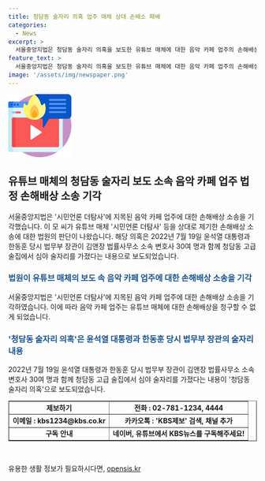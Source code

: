 ```yaml
---
title: 청담동 술자리 의혹 업주 매체 상대 손배소 패배
categories:
  - News
excerpt: >
  서울중앙지법은 청담동 술자리 의혹을 보도한 유튜브 매체에 대한 음악 카페 업주의 손해배상 소송을 기각했다. 이 모 씨는 시민언론 더탐사 등을 상대로 제기한 이 소송에서 손해배상을 받을 필요가 없다는 결정을 받았다. 해당 의혹은 윤석열 대통령과 한동훈 당시 법무부 장관이 김앤장 법률사무소 소속 변호사들과 함께 청담동 고급 술집에서 술자리를 가졌다는 내용이었다.
feature_text: >
  서울중앙지법은 청담동 술자리 의혹을 보도한 유튜브 매체에 대한 음악 카페 업주의 손해배상 소송을 기각했다. 이 모 씨는 시민언론 더탐사 등을 상대로 제기한 이 소송에서 손해배상을 받을 필요가 없다는 결정을 받았다. 해당 의혹은 윤석열 대통령과 한동훈 당시 법무부 장관이 김앤장 법률사무소 소속 변호사들과 함께 청담동 고급 술집에서 술자리를 가졌다는 내용이었다.
image: '/assets/img/newspaper.png'
---
```


<p><img src="/assets/img/news.png" alt="rentncar 속보" /></p>

<h2 data-ke-size="size26">유튜브 매체의 청담동 술자리 보도 소속 음악 카페 업주 법정 손해배상 소송 기각</h2>

<p data-ke-size="size16">서울중앙지법은 '시민언론 더탐사'에 지목된 음악 카페 업주에 대한 손해배상 소송을 기각했습니다. 이 모 씨가 유튜브 매체 '시민언론 더탐사' 등을 상대로 제기한 손해배상 소송에 대한 법원의 판단이 나왔습니다. 해당 의혹은 2022년 7월 19일 윤석열 대통령과 한동훈 당시 법무부 장관이 김앤장 법률사무소 소속 변호사 30여 명과 함께 청담동 고급 술집에서 심야 술자리를 가졌다는 내용으로 보도되었습니다.</p>

<h3><b><span style="color: #1a5490;">법원이 유튜브 매체의 보도 속 음악 카페 업주에 대한 손해배상 소송을 기각</span></b></h3>

<p data-ke-size="size16">서울중앙지법은 '시민언론 더탐사'에 지목된 음악 카페 업주에 대한 손해배상 소송을 기각하였습니다. 이에 따라 음악 카페 업주는 유튜브 매체에 대한 손해배상을 청구할 수 없게 되었습니다.</p>

<h3><b><span style="color: #1a5490;">'청담동 술자리 의혹'은 윤석열 대통령과 한동훈 당시 법무부 장관의 술자리 내용</span></b></h3>

<p data-ke-size="size16">2022년 7월 19일 윤석열 대통령과 한동훈 당시 법무부 장관이 김앤장 법률사무소 소속 변호사 30여 명과 함께 청담동 고급 술집에서 심야 술자리를 가졌다는 내용이 '청담동 술자리 의혹'으로 보도되었습니다.</p>

<table style="width: 100%;" border="1">
<tbody>
<tr>
<td style="text-align: center; height: 17px;"><b>제보하기</b></td>
<td style="text-align: center; height: 17px;"><b>전화 : 02-781-1234, 4444</b></td>
</tr>
<tr>
<td style="text-align: center; height: 17px;"><b>이메일 : kbs1234@kbs.co.kr</b></td>
<td style="text-align: center; height: 17px;"><b>카카오톡 : 'KBS제보' 검색, 채널 추가</b></td>
</tr>
<tr>
<td style="text-align: center; height: 17px;"><b>구독 안내</b></td>
<td style="text-align: center; height: 17px;"><b>네이버, 유튜브에서 KBS뉴스를 구독해주세요!</b></td>
</tr>
</tbody>
</table>

<p data-ke-size="size16">&nbsp;</p>
유용한 생활 정보가 필요하시다면, <a href="https://opensis.kr" rel="dofollow">opensis.kr</a>


